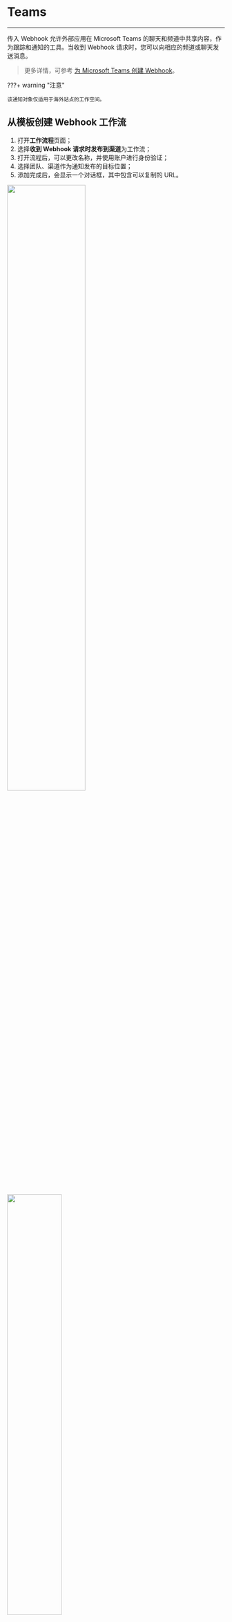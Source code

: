# Teams
---

传入 Webhook 允许外部应用在 Microsoft Teams 的聊天和频道中共享内容，作为跟踪和通知的工具。当收到 Webhook 请求时，您可以向相应的频道或聊天发送消息。


> 更多详情，可参考 [为 Microsoft Teams 创建 Webhook](https://support.microsoft.com/en-us/office/create-incoming-webhooks-with-workflows-for-microsoft-teams-8ae491c7-0394-4861-ba59-055e33f75498)。

???+ warning "注意"

    该通知对象仅适用于海外站点的工作空间。

## 从模板创建 Webhook 工作流

1. 打开**工作流程**页面；
2. 选择**收到 Webhook 请求时发布到渠道**为工作流；
3. 打开流程后，可以更改名称，并使用账户进行身份验证；
4. 选择团队、渠道作为通知发布的目标位置；
5. 添加完成后，会显示一个对话框，其中包含可以复制的 URL。

<img src="../img/notify_target_teams.png" width="60%" >

<img src="../img/notify_target_teams_1.png" width="50%" >

<img src="../img/notify_target_teams_2.png" width="50%" >

<img src="../img/notify_target_teams_3.png" width="50%" >


## 回到 Teams 配置页面

1. 填入在上述步骤获取的 Webhook 地址；
2. 确认。